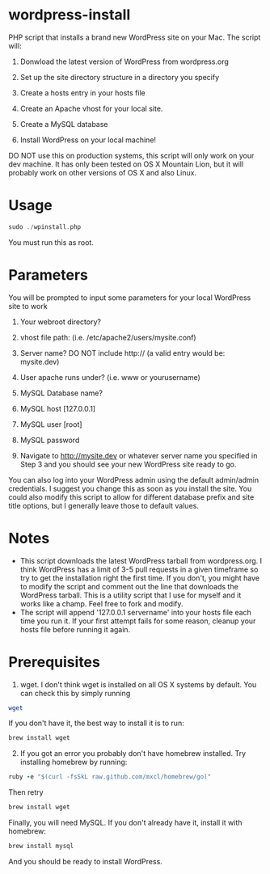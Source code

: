 wordpress-install
=============
PHP script that installs a brand new WordPress site on your Mac. The script will: 

1. Donwload the latest version of WordPress from wordpress.org

2. Set up the site directory structure in a directory you specify 

3. Create a hosts entry in your hosts file

4. Create an Apache vhost for your local site. 

5. Create a MySQL database

6. Install WordPress on your local machine!

DO NOT use this on production systems, this script will only work on your dev machine. It has only been tested on OS X Mountain Lion, but it will probably work on other versions of OS X and also Linux.


Usage
=============
```php
sudo ./wpinstall.php
```
You must run this as root.

Parameters
=============
You will be prompted to input some parameters for your local WordPress site to work

1. Your webroot directory?

2. vhost file path: (i.e. /etc/apache2/users/mysite.conf)

3. Server name? DO NOT include http:// (a valid entry would be: mysite.dev)

4. User apache runs under? (i.e. www or yourusername)

5. MySQL Database name?

6. MySQL host [127.0.0.1]

7. MySQL user [root]

8. MySQL password

9. Navigate to http://mysite.dev or whatever server name you specified in Step 3 and you should see your new WordPress site ready to go.

You can also log into your WordPress admin using the default admin/admin credentials.  I suggest you change this as soon as you install the site. You could also modify this script to allow for different database prefix and site title options, but I generally leave those to default values.

Notes
=============
* This script downloads the latest WordPress tarball from wordpress.org.  I think WordPress has a limit of 3-5 pull requests in a given timeframe so try to get the installation right the first time.  If you don't, you might have to modify the script and comment out the line that downloads the WordPress tarball.  This is a utility script that I use for myself and it works like a champ.  Feel free to fork and modify.
* The script will append '127.0.0.1 servername' into your hosts file each time you run it.  If your first attempt fails for some reason, cleanup your hosts file before running it again.

Prerequisites
=============
1. wget.  I don't think wget is installed on all OS X systems by default.  You can check this by simply running
```bash
wget
```
If you don't have it, the best way to install it is to run:
```bash
brew install wget
```

2. If you got an error you probably don't have homebrew installed. Try installing homebrew by running:
```ruby
ruby -e "$(curl -fsSkL raw.github.com/mxcl/homebrew/go)"
```

Then retry
```bash
brew install wget
```

Finally, you will need MySQL. If you don't already have it, install it with homebrew:
```bash
brew install mysql
```
And you should be ready to install WordPress.
